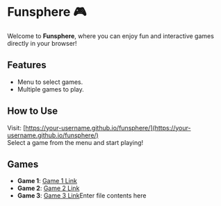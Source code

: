 # Funsphere 🎮

Welcome to **Funsphere**, where you can enjoy fun and interactive games directly in your browser!

## Features
- Menu to select games.
- Multiple games to play.

## How to Use
Visit: [https://your-username.github.io/funsphere/](https://your-username.github.io/funsphere/)  
Select a game from the menu and start playing!

## Games
- **Game 1**: [Game 1 Link](game1.html)
- **Game 2**: [Game 2 Link](game2.html)
- **Game 3**: [Game 3 Link](game3.html)Enter file contents here
